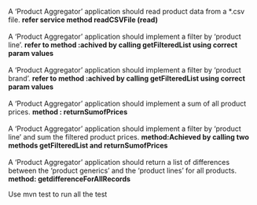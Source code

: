 A ‘Product Aggregator’ application should read product data from a *.csv file.
<B> refer service method readCSVFile (read)</B>
<BR><BR>A ‘Product Aggregator’ application should implement a filter by ‘product line’.
<b>refer to method :achived by calling getFilteredList  using correct param values </B> <BR><BR>A ‘Product Aggregator’ application should implement a filter by ‘product brand’.
<b>refer to method :achived by calling getFilteredList  using correct param values </B> <BR><BR>A ‘Product Aggregator’ application should implement a sum of all product prices.
<b>method : returnSumofPrices</B> <BR><BR>A ‘Product Aggregator’ application should implement a filter by ‘product line’ and sum the filtered product prices.
<B>method:Achieved by calling two methods getFilteredList and returnSumofPrices</B> <BR><BR>A ‘Product Aggregator’ application should return a list of differences between the ‘product generics’ and the ‘product lines’ for all products. 
<B>method: getdifferenceForAllRecords</B>

Use mvn test to run all the test
